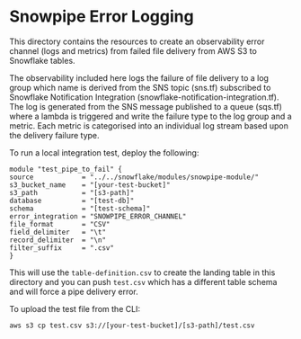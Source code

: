 # Snowpipe Error Logging

This directory contains the resources to create an observability error channel (logs and metrics) from failed file delivery from AWS S3 to Snowflake tables.

The observability included here logs the failure of file delivery to a log group which name is derived from the SNS topic (sns.tf) subscribed to Snowflake Notification Integration (snowflake-notification-integration.tf). The log is generated from the SNS message published to a queue (sqs.tf) where a lambda is triggered and write the failure type to the log group and a metric. Each metric is categorised into an individual log stream based upon the delivery failure type.

To run a local integration test, deploy the following:

    module "test_pipe_to_fail" {
    source            = "../../snowflake/modules/snowpipe-module/"
    s3_bucket_name    = "[your-test-bucket]"
    s3_path           = "[s3-path]"
    database          = "[test-db]"
    schema            = "[test-schema]"
    error_integration = "SNOWPIPE_ERROR_CHANNEL"
    file_format       = "CSV"
    field_delimiter   = "\t"
    record_delimiter  = "\n"
    filter_suffix     = ".csv"
    }

This will use the `table-definition.csv` to create the landing table in this directory and you can push `test.csv` which has a different table schema and will force a pipe delivery error.

To upload the test file from the CLI:

    aws s3 cp test.csv s3://[your-test-bucket]/[s3-path]/test.csv
